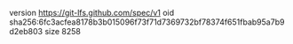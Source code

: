 version https://git-lfs.github.com/spec/v1
oid sha256:6fc3acfea8178b3b015096f73f71d7369732bf78374f651fbab95a7b9d2eb803
size 8258
